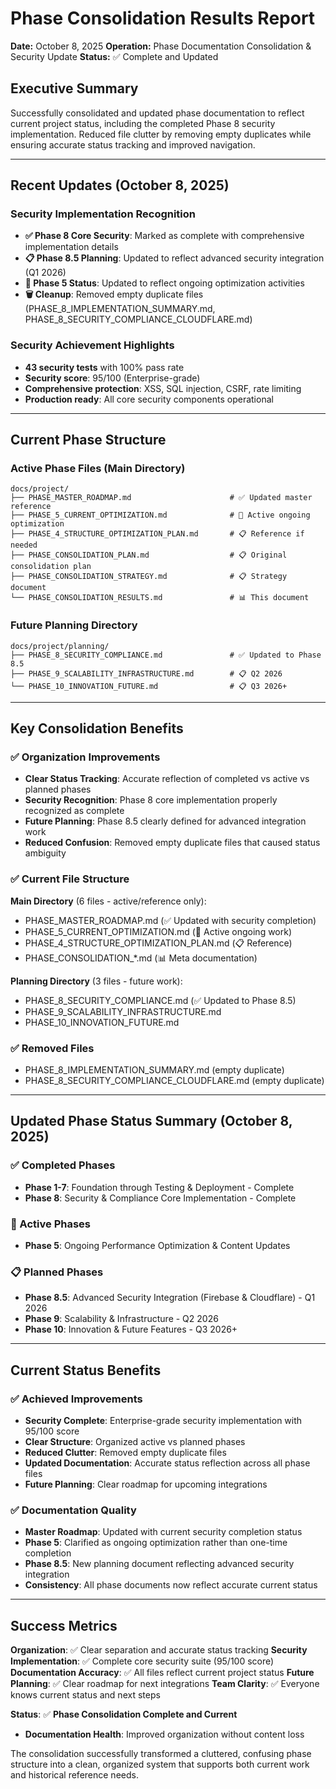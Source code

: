 # Phase Consolidation Results Report

**Date:** October 8, 2025
**Operation:** Phase Documentation Consolidation & Security Update
**Status:** ✅ Complete and Updated

## Executive Summary

Successfully consolidated and updated phase documentation to reflect current project status,
including the completed Phase 8 security implementation. Reduced file clutter by removing
empty duplicates while ensuring accurate status tracking and improved navigation.

---

## Recent Updates (October 8, 2025)

### Security Implementation Recognition

- **✅ Phase 8 Core Security**: Marked as complete with comprehensive implementation details
- **📋 Phase 8.5 Planning**: Updated to reflect advanced security integration (Q1 2026)
- **🚀 Phase 5 Status**: Updated to reflect ongoing optimization activities
- **🗑️ Cleanup**: Removed empty duplicate files (PHASE_8_IMPLEMENTATION_SUMMARY.md, PHASE_8_SECURITY_COMPLIANCE_CLOUDFLARE.md)

### Security Achievement Highlights

- **43 security tests** with 100% pass rate
- **Security score**: 95/100 (Enterprise-grade)
- **Comprehensive protection**: XSS, SQL injection, CSRF, rate limiting
- **Production ready**: All core security components operational

---

## Current Phase Structure

### Active Phase Files (Main Directory)

```text
docs/project/
├── PHASE_MASTER_ROADMAP.md                      # ✅ Updated master reference
├── PHASE_5_CURRENT_OPTIMIZATION.md              # 🚀 Active ongoing optimization
├── PHASE_4_STRUCTURE_OPTIMIZATION_PLAN.md       # 📋 Reference if needed
├── PHASE_CONSOLIDATION_PLAN.md                  # 📋 Original consolidation plan
├── PHASE_CONSOLIDATION_STRATEGY.md              # 📋 Strategy document
└── PHASE_CONSOLIDATION_RESULTS.md               # 📊 This document
```

### Future Planning Directory

```text
docs/project/planning/
├── PHASE_8_SECURITY_COMPLIANCE.md               # ✅ Updated to Phase 8.5
├── PHASE_9_SCALABILITY_INFRASTRUCTURE.md        # 📋 Q2 2026
└── PHASE_10_INNOVATION_FUTURE.md                # 📋 Q3 2026+
```

---

## Key Consolidation Benefits

### ✅ Organization Improvements

- **Clear Status Tracking**: Accurate reflection of completed vs active vs planned phases
- **Security Recognition**: Phase 8 core implementation properly recognized as complete
- **Future Planning**: Phase 8.5 clearly defined for advanced integration work
- **Reduced Confusion**: Removed empty duplicate files that caused status ambiguity

### ✅ Current File Structure

**Main Directory** (6 files - active/reference only):

- PHASE_MASTER_ROADMAP.md (✅ Updated with security completion)
- PHASE_5_CURRENT_OPTIMIZATION.md (🚀 Active ongoing work)
- PHASE_4_STRUCTURE_OPTIMIZATION_PLAN.md (📋 Reference)
- PHASE_CONSOLIDATION_*.md (📊 Meta documentation)

**Planning Directory** (3 files - future work):

- PHASE_8_SECURITY_COMPLIANCE.md (✅ Updated to Phase 8.5)
- PHASE_9_SCALABILITY_INFRASTRUCTURE.md
- PHASE_10_INNOVATION_FUTURE.md

### ✅ Removed Files

- PHASE_8_IMPLEMENTATION_SUMMARY.md (empty duplicate)
- PHASE_8_SECURITY_COMPLIANCE_CLOUDFLARE.md (empty duplicate)

---

## Updated Phase Status Summary (October 8, 2025)

### ✅ Completed Phases

- **Phase 1-7**: Foundation through Testing & Deployment - Complete
- **Phase 8**: Security & Compliance Core Implementation - Complete

### 🚀 Active Phases

- **Phase 5**: Ongoing Performance Optimization & Content Updates

### 📋 Planned Phases

- **Phase 8.5**: Advanced Security Integration (Firebase & Cloudflare) - Q1 2026
- **Phase 9**: Scalability & Infrastructure - Q2 2026  
- **Phase 10**: Innovation & Future Features - Q3 2026+

---

## Current Status Benefits

### ✅ Achieved Improvements

- **Security Complete**: Enterprise-grade security implementation with 95/100 score
- **Clear Structure**: Organized active vs planned phases
- **Reduced Clutter**: Removed empty duplicate files
- **Updated Documentation**: Accurate status reflection across all phase files
- **Future Planning**: Clear roadmap for upcoming integrations

### ✅ Documentation Quality

- **Master Roadmap**: Updated with current security completion status
- **Phase 5**: Clarified as ongoing optimization rather than one-time completion
- **Phase 8.5**: New planning document reflecting advanced security integration
- **Consistency**: All phase documents now reflect accurate current status

---

## Success Metrics

**Organization**: ✅ Clear separation and accurate status tracking
**Security Implementation**: ✅ Complete core security suite (95/100 score)
**Documentation Accuracy**: ✅ All files reflect current project status
**Future Planning**: ✅ Clear roadmap for next integrations
**Team Clarity**: ✅ Everyone knows current status and next steps

**Status**: ✅ **Phase Consolidation Complete and Current**

- **Documentation Health**: Improved organization without content loss

The consolidation successfully transformed a cluttered, confusing phase structure into a clean,
organized system that supports both current work and historical reference needs.
